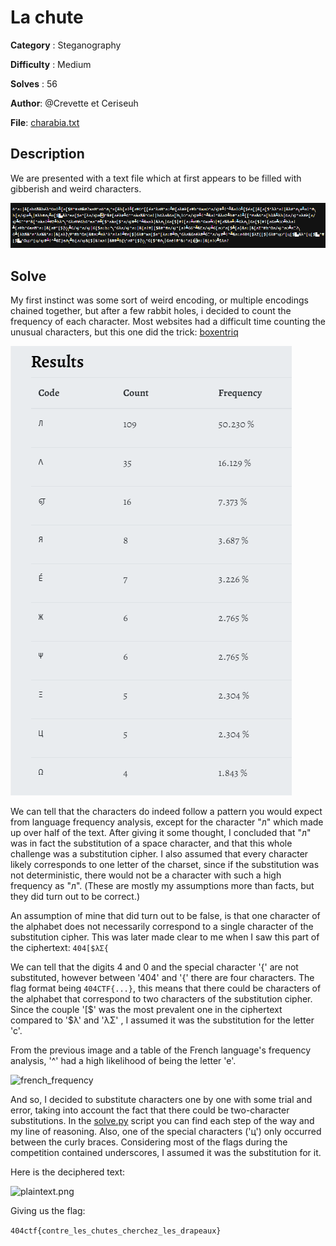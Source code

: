 # La chute
**Category** : Steganography

**Difficulty** : Medium

**Solves** : 56

**Author**: @Crevette et Ceriseuh    

**File**: [charabia.txt](./charabia.txt)

## Description
We are presented with a text file which at first appears to be filled with gibberish and weird characters.

![challenge_file](./images/challenge_file.png)

## Solve

My first instinct was some sort of weird encoding, or multiple encodings chained together, but after a few rabbit holes, i decided to count the frequency of each character. Most websites had a difficult time counting the unusual characters, but this one did the trick: [boxentriq](https://www.boxentriq.com/code-breaking/frequency-analysis)

![frequency_analysis](./images/frequency_analysis.png)

We can tell that the characters do indeed follow a pattern you would expect from language frequency analysis, except for the character "л" which made up over half of the text. After giving it some thought, I concluded that "л" was in fact the substitution of a space character, and that this whole challenge was a substitution cipher. I also assumed that every character likely corresponds to one letter of the charset, since if the substitution was not deterministic, there would not be a character with such a high frequency as "л". (These are mostly my assumptions more than facts, but they did turn out to be correct.)

An assumption of mine that did turn out to be false, is that one character of the alphabet does not necessarily correspond to a single character of the substitution cipher. This was later made clear to me when I saw this part of the ciphertext:
``` 404[$λΣ{ ```

We can tell that the digits 4 and 0 and the special character '{' are not substituted, however between '404' and '{' there are four characters.
The flag format being ```404CTF{...}```, this means that there could be characters of the alphabet that correspond to two characters of the substitution cipher. Since the couple '[\$' was the most prevalent one in the ciphertext compared to '$λ' and 'λΣ' , I assumed it was the substitution for the letter 'c'.

From the previous image and a table of the French language's frequency analysis, '^' had a high likelihood of being the letter 'e'.

![french_frequency](./images/french_frequency.png)

And so, I decided to substitute characters one by one with some trial and error, taking into account the fact that there could be two-character substitutions.
In the [solve.py](./solve.py) script you can find each step of the way and my line of reasoning. Also, one of the special characters ('ц') only occurred between the curly braces. Considering most of the flags during the competition contained underscores, I assumed it was the substitution for it.

Here is the deciphered text:

![plaintext.png](./images/plaintext.png)

Giving us the flag:

```404ctf{contre_les_chutes_cherchez_les_drapeaux}```